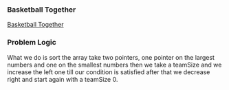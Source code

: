 ### Basketball Together
[Basketball Together](https://codeforces.com/problemset/problem/1725/B)

### Problem Logic
What we do is sort the array take two pointers, one pointer on the largest numbers and one on the smallest numbers then we take a teamSize and we increase the left one till our condition is satisfied after that we decrease right and start again with a teamSize 0.